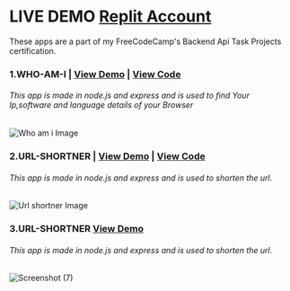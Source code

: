 
# LIVE DEMO [Replit Account](https://replit.com/@PrashantChawla1) 
These apps are a part of my FreeCodeCamp's Backend Api Task Projects certification.

### 1.WHO-AM-I | [View Demo](https://WHO-AM-I.prashantchawla1.repl.co) | [View Code](https://replit.com/@PrashantChawla1/WHO-AM-I#index.js)
###### This app is made in node.js and express and is used to find Your Ip,software and language details of your Browser
![Who am i Image](https://user-images.githubusercontent.com/98182593/188318532-ed00b5f3-a622-405d-86a9-baedb2662c18.png)

### 2.URL-SHORTNER | [View Demo](https://URL-SHORTNER.prashantchawla1.repl.co) |  [View Code](https://replit.com/@PrashantChawla1/URL-SHORTNER#index.js)
###### This app is made in node.js and express and is used to shorten the url.
![Url shortner Image](https://user-images.githubusercontent.com/98182593/188320714-8c80ac5e-ee89-48ae-b678-fbfe27806424.png)

### 3.URL-SHORTNER  [View Demo](https://WHO-AM-I.prashantchawla1.repl.co)
###### This app is made in node.js and express and is used to shorten the url.
![Screenshot (7)](https://user-images.githubusercontent.com/98182593/188320714-8c80ac5e-ee89-48ae-b678-fbfe27806424.png)


